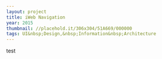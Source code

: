 ```yaml
---
layout: project
title: iWeb Navigation
year: 2015
thumbnail: //placehold.it/306x304/51A669/000000
tags: UI&nbsp;Design,&nbsp;Information&nbsp;Architecture
---
```

test